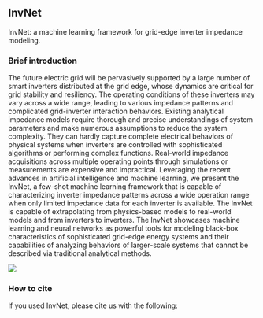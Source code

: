 ## InvNet
InvNet: a machine learning framework for grid-edge inverter impedance modeling. 

### Brief introduction
The future electric grid will be pervasively supported by a large number of smart inverters distributed at the grid edge, whose dynamics are critical for grid stability and resiliency. The operating conditions of these inverters may vary across a wide range, leading to various impedance patterns and complicated grid-inverter interaction behaviors. Existing analytical impedance models require thorough and precise understandings of system parameters and make numerous assumptions to reduce the system complexity. They can hardly capture complete electrical behaviors of physical systems when inverters are controlled with sophisticated algorithms or performing complex functions. Real-world impedance acquisitions across multiple operating points through simulations or measurements are expensive and impractical. Leveraging the recent advances in artificial intelligence and machine learning, we present the InvNet, a few-shot machine learning framework that is capable of characterizing inverter impedance patterns across a wide operation range when only limited impedance data for each inverter is available. The InvNet is capable of extrapolating from physics-based models to real-world models and from inverters to inverters. The InvNet showcases machine learning and neural networks as powerful tools for modeling black-box characteristics of sophisticated grid-edge energy systems and their capabilities of analyzing behaviors of larger-scale systems that cannot be described via traditional analytical methods.

![](https://github.com/superrabbit2023/InvNet/blob/main/doc/Overall.png)

### How to cite
If you used InvNet, please cite us with the following:
